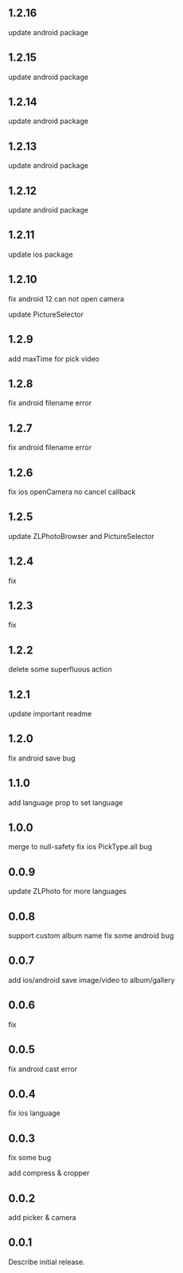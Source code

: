 ## 1.2.16
update android package
## 1.2.15
update android package
## 1.2.14
update android package
## 1.2.13
update android package
## 1.2.12
update android package
## 1.2.11
update ios package
## 1.2.10
fix android 12 can not open camera

update PictureSelector

## 1.2.9
add maxTime for pick video
## 1.2.8
fix android filename error
## 1.2.7
fix android filename error
## 1.2.6
fix ios openCamera no cancel callback
## 1.2.5
update ZLPhotoBrowser and PictureSelector
## 1.2.4
fix
## 1.2.3
fix
## 1.2.2
delete some superfluous action
## 1.2.1
update important readme
## 1.2.0
fix android save bug
## 1.1.0
add language prop to set language

## 1.0.0
merge to null-safety
fix ios PickType.all bug

## 0.0.9
update ZLPhoto for more languages

## 0.0.8
support custom album name
fix some android bug

## 0.0.7
add ios/android save image/video to album/gallery

## 0.0.6
fix

## 0.0.5
fix android cast error

## 0.0.4
fix ios language

## 0.0.3
fix some bug

add compress & cropper
## 0.0.2
add picker & camera
## 0.0.1
Describe initial release.
